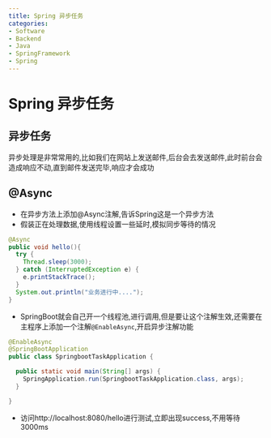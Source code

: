 ```yaml
---
title: Spring 异步任务
categories:
- Software
- Backend
- Java
- SpringFramework
- Spring
---
```

# Spring 异步任务

## 异步任务

异步处理是非常常用的,比如我们在网站上发送邮件,后台会去发送邮件,此时前台会造成响应不动,直到邮件发送完毕,响应才会成功

## @Async

- 在异步方法上添加@Async注解,告诉Spring这是一个异步方法
- 假装正在处理数据,使用线程设置一些延时,模拟同步等待的情况

```java
@Async
public void hello(){
  try {
    Thread.sleep(3000);
  } catch (InterruptedException e) {
    e.printStackTrace();
  }
  System.out.println("业务进行中....");
}
```

- SpringBoot就会自己开一个线程池,进行调用,但是要让这个注解生效,还需要在主程序上添加一个注解`@EnableAsync`,开启异步注解功能

```java
@EnableAsync
@SpringBootApplication
public class SpringbootTaskApplication {

  public static void main(String[] args) {
    SpringApplication.run(SpringbootTaskApplication.class, args);
  }

}
```

- 访问http://localhost:8080/hello进行测试,立即出现success,不用等待3000ms